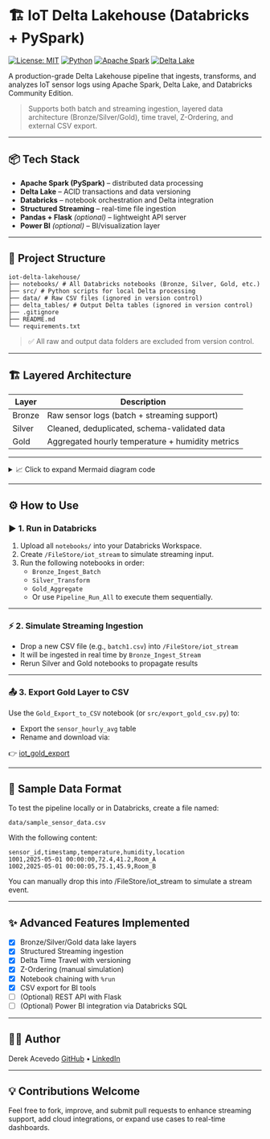 # 🏗️ IoT Delta Lakehouse (Databricks + PySpark)

[![License: MIT](https://img.shields.io/badge/License-MIT-yellow.svg)](https://opensource.org/licenses/MIT)
[![Python](https://img.shields.io/badge/Python-3.8%2B-blue.svg)](https://www.python.org/)
[![Apache Spark](https://img.shields.io/badge/Spark-3.3.2-orange.svg)](https://spark.apache.org/)
[![Delta Lake](https://img.shields.io/badge/Delta%20Lake-2.3.0-brightgreen)](https://delta.io/)

A production-grade Delta Lakehouse pipeline that ingests, transforms, and analyzes IoT sensor logs using Apache Spark, Delta Lake, and Databricks Community Edition.

> Supports both batch and streaming ingestion, layered data architecture (Bronze/Silver/Gold), time travel, Z-Ordering, and external CSV export.

---

## 📦 Tech Stack

- **Apache Spark (PySpark)** – distributed data processing
- **Delta Lake** – ACID transactions and data versioning
- **Databricks** – notebook orchestration and Delta integration
- **Structured Streaming** – real-time file ingestion
- **Pandas + Flask** *(optional)* – lightweight API server
- **Power BI** *(optional)* – BI/visualization layer

---

## 📁 Project Structure

```
iot-delta-lakehouse/
├── notebooks/ # All Databricks notebooks (Bronze, Silver, Gold, etc.)
├── src/ # Python scripts for local Delta processing
├── data/ # Raw CSV files (ignored in version control)
├── delta_tables/ # Output Delta tables (ignored in version control)
├── .gitignore
├── README.md
└── requirements.txt
```

> ✅ All raw and output data folders are excluded from version control.

---

## 🏗️ Layered Architecture

| Layer  | Description                                      |
|--------|--------------------------------------------------|
| Bronze | Raw sensor logs (batch + streaming support)      |
| Silver | Cleaned, deduplicated, schema-validated data     |
| Gold   | Aggregated hourly temperature + humidity metrics |

---

<details> <summary>📈 Click to expand Mermaid diagram code</summary>

```mermaid
flowchart TD
  subgraph Ingestion
    A1[Raw CSV Files<br>(sensor_logs.csv)]
    A2[Streaming CSV<br>Drop into /iot_stream]
  end

  subgraph Bronze Layer
    B1[Bronze_Ingest_Batch.py]
    B2[Bronze_Ingest_Stream.py]
    A1 --> B1
    A2 --> B2
    B1 & B2 --> BZ[Delta Table<br>bronze/sensor_logs]
  end

  subgraph Silver Layer
    C1[Silver_Transform.py]
    BZ --> C1
    C1 --> SZ[Delta Table<br>silver/sensor_logs]
  end

  subgraph Gold Layer
    D1[Gold_Aggregate.py]
    SZ --> D1
    D1 --> GZ[Delta Table<br>gold/sensor_hourly_avg]
  end

  subgraph Export
    GZ --> E1[CSV Export<br>iot_gold_export.csv]
    E1 --> EXT[Download via<br>Databricks FileStore]
  end

  classDef delta fill:#e6f7ff,stroke:#0099cc,stroke-width:2px;
  class BZ,SZ,GZ delta;
```
</details>

---

## ⚙️ How to Use

### ▶️ 1. Run in Databricks

1. Upload all `notebooks/` into your Databricks Workspace.
2. Create `/FileStore/iot_stream` to simulate streaming input.
3. Run the following notebooks in order:
   - `Bronze_Ingest_Batch`
   - `Silver_Transform`
   - `Gold_Aggregate`
   - Or use `Pipeline_Run_All` to execute them sequentially.

---

### ⚡ 2. Simulate Streaming Ingestion

- Drop a new CSV file (e.g., `batch1.csv`) into `/FileStore/iot_stream`
- It will be ingested in real time by `Bronze_Ingest_Stream`
- Rerun Silver and Gold notebooks to propagate results

---

### 📤 3. Export Gold Layer to CSV

Use the `Gold_Export_to_CSV` notebook (or `src/export_gold_csv.py`) to:
- Export the `sensor_hourly_avg` table
- Rename and download via:

👉 [iot_gold_export](https://community.cloud.databricks.com/files/gold_export/iot_gold_export.csv)

---

## 🧪 Sample Data Format

To test the pipeline locally or in Databricks, create a file named:

```text
data/sample_sensor_data.csv
```
With the following content:
```csv
sensor_id,timestamp,temperature,humidity,location
1001,2025-05-01 00:00:00,72.4,41.2,Room_A
1002,2025-05-01 00:00:05,75.1,45.9,Room_B
```
You can manually drop this into /FileStore/iot_stream to simulate a stream event.

---

## ✨ Advanced Features Implemented

- [x] Bronze/Silver/Gold data lake layers
- [x] Structured Streaming ingestion
- [x] Delta Time Travel with versioning
- [x] Z-Ordering (manual simulation)
- [x] Notebook chaining with `%run`
- [x] CSV export for BI tools
- [ ] (Optional) REST API with Flask
- [ ] (Optional) Power BI integration via Databricks SQL

---

## 👨‍💻 Author

Derek Acevedo
[GitHub](www.github.com/poloman2308) • [LinkedIn](www.linkedin.com/in/derekacevedo86)

---

## 💡 Contributions Welcome

Feel free to fork, improve, and submit pull requests to enhance streaming support, add cloud integrations, or expand use cases to real-time dashboards.
